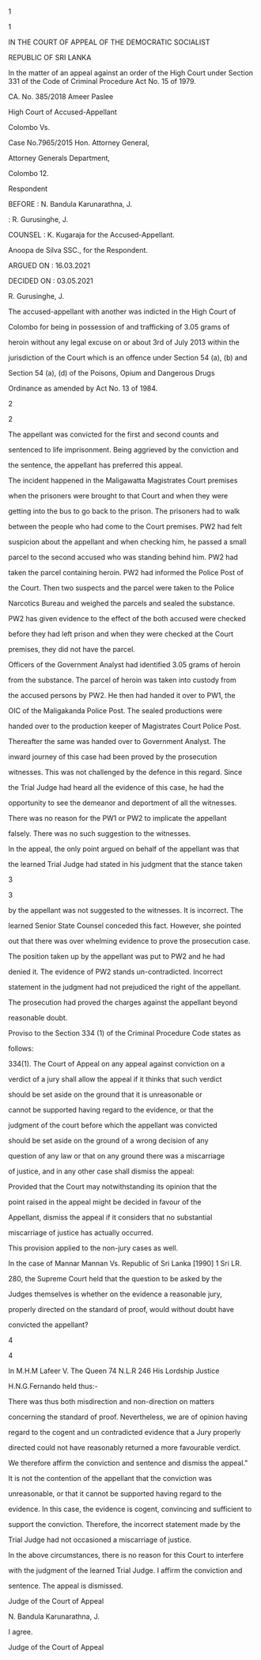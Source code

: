 1

1

IN THE COURT OF APPEAL OF THE DEMOCRATIC SOCIALIST

REPUBLIC OF SRI LANKA

In the matter of an appeal against an order of the High Court under Section 331 of the Code of Criminal Procedure Act No. 15 of 1979.

CA. No. 385/2018 Ameer Paslee

High Court of Accused-Appellant

Colombo Vs.

Case No.7965/2015 Hon. Attorney General,

Attorney Generals Department,

Colombo 12.

Respondent

BEFORE : N. Bandula Karunarathna, J.

: R. Gurusinghe, J.

COUNSEL : K. Kugaraja for the Accused-Appellant.

Anoopa de Silva SSC., for the Respondent.

ARGUED ON : 16.03.2021

DECIDED ON : 03.05.2021

R. Gurusinghe, J.

The accused-appellant with another was indicted in the High Court of

Colombo for being in possession of and trafficking of 3.05 grams of

heroin without any legal excuse on or about 3rd of July 2013 within the

jurisdiction of the Court which is an offence under Section 54 (a), (b) and

Section 54 (a), (d) of the Poisons, Opium and Dangerous Drugs

Ordinance as amended by Act No. 13 of 1984.

2

2

The appellant was convicted for the first and second counts and

sentenced to life imprisonment. Being aggrieved by the conviction and

the sentence, the appellant has preferred this appeal.

The incident happened in the Maligawatta Magistrates Court premises

when the prisoners were brought to that Court and when they were

getting into the bus to go back to the prison. The prisoners had to walk

between the people who had come to the Court premises. PW2 had felt

suspicion about the appellant and when checking him, he passed a small

parcel to the second accused who was standing behind him. PW2 had

taken the parcel containing heroin. PW2 had informed the Police Post of

the Court. Then two suspects and the parcel were taken to the Police

Narcotics Bureau and weighed the parcels and sealed the substance.

PW2 has given evidence to the effect of the both accused were checked

before they had left prison and when they were checked at the Court

premises, they did not have the parcel.

Officers of the Government Analyst had identified 3.05 grams of heroin

from the substance. The parcel of heroin was taken into custody from

the accused persons by PW2. He then had handed it over to PW1, the

OIC of the Maligakanda Police Post. The sealed productions were

handed over to the production keeper of Magistrates Court Police Post.

Thereafter the same was handed over to Government Analyst. The

inward journey of this case had been proved by the prosecution

witnesses. This was not challenged by the defence in this regard. Since

the Trial Judge had heard all the evidence of this case, he had the

opportunity to see the demeanor and deportment of all the witnesses.

There was no reason for the PW1 or PW2 to implicate the appellant

falsely. There was no such suggestion to the witnesses.

In the appeal, the only point argued on behalf of the appellant was that

the learned Trial Judge had stated in his judgment that the stance taken

3

3

by the appellant was not suggested to the witnesses. It is incorrect. The

learned Senior State Counsel conceded this fact. However, she pointed

out that there was over whelming evidence to prove the prosecution case.

The position taken up by the appellant was put to PW2 and he had

denied it. The evidence of PW2 stands un-contradicted. Incorrect

statement in the judgment had not prejudiced the right of the appellant.

The prosecution had proved the charges against the appellant beyond

reasonable doubt.

Proviso to the Section 334 (1) of the Criminal Procedure Code states as

follows:

334(1). The Court of Appeal on any appeal against conviction on a

verdict of a jury shall allow the appeal if it thinks that such verdict

should be set aside on the ground that it is unreasonable or

cannot be supported having regard to the evidence, or that the

judgment of the court before which the appellant was convicted

should be set aside on the ground of a wrong decision of any

question of any law or that on any ground there was a miscarriage

of justice, and in any other case shall dismiss the appeal:

Provided that the Court may notwithstanding its opinion that the

point raised in the appeal might be decided in favour of the

Appellant, dismiss the appeal if it considers that no substantial

miscarriage of justice has actually occurred.

This provision applied to the non-jury cases as well.

In the case of Mannar Mannan Vs. Republic of Sri Lanka [1990] 1 Sri LR.

280, the Supreme Court held that the question to be asked by the

Judges themselves is whether on the evidence a reasonable jury,

properly directed on the standard of proof, would without doubt have

convicted the appellant?

4

4

In M.H.M Lafeer V. The Queen 74 N.L.R 246 His Lordship Justice

H.N.G.Fernando held thus:-

There was thus both misdirection and non-direction on matters

concerning the standard of proof. Nevertheless, we are of opinion having

regard to the cogent and un contradicted evidence that a Jury properly

directed could not have reasonably returned a more favourable verdict.

We therefore affirm the conviction and sentence and dismiss the appeal."

It is not the contention of the appellant that the conviction was

unreasonable, or that it cannot be supported having regard to the

evidence. In this case, the evidence is cogent, convincing and sufficient to

support the conviction. Therefore, the incorrect statement made by the

Trial Judge had not occasioned a miscarriage of justice.

In the above circumstances, there is no reason for this Court to interfere

with the judgment of the learned Trial Judge. I affirm the conviction and

sentence. The appeal is dismissed.

Judge of the Court of Appeal

N. Bandula Karunarathna, J.

I agree.

Judge of the Court of Appeal